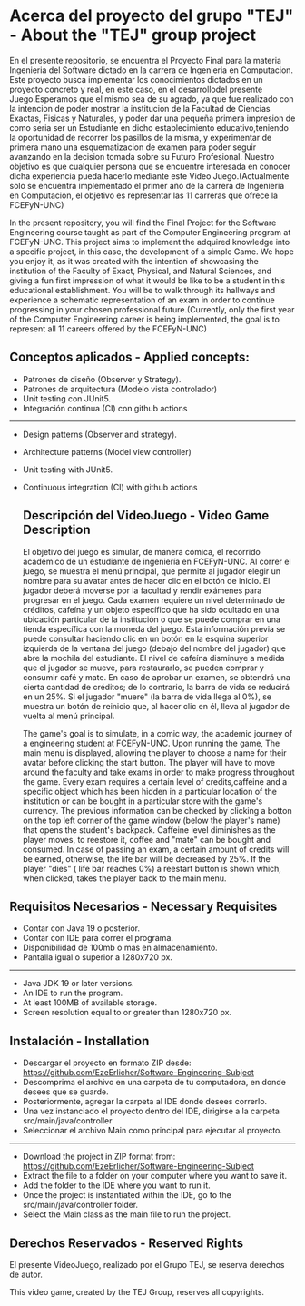 # Acerca del proyecto del grupo "TEJ" - About the "TEJ" group project

  En el presente repositorio, se encuentra el Proyecto Final para la materia Ingenieria del Software dictado en la carrera de Ingenieria en Computacion. Este proyecto busca implementar los conocimientos dictados en un proyecto concreto y real, en este caso, en el desarrollodel presente Juego.Esperamos que el mismo sea de su agrado, ya que fue realizado con la intencion de poder mostrar la institucion de la Facultad de Ciencias Exactas, Fisicas y Naturales, y poder dar una pequeña primera impresion de como seria ser un Estudiante en dicho establecimiento educativo,teniendo la oportunidad de recorrer los pasillos de la misma, y experimentar de primera mano una esquematizacion de examen para poder seguir avanzando en la decision tomada sobre su Futuro Profesional. Nuestro objetivo es que cualquier persona que se encuentre interesada en conocer dicha experiencia pueda hacerlo mediante este Video Juego.(Actualmente solo se encuentra implementado el primer año de la carrera  de Ingenieria en Computacion, el objetivo es representar las 11 carreras que ofrece la FCEFyN-UNC)

  In the present repository, you will find the Final Project for the Software Engineering course taught as part of the Computer Engineering program at FCEFyN-UNC. This project aims to implement the adquired knowledge into a specific project, in this case, the development of a simple Game. We hope you enjoy it, as it was created with the intention of showcasing the institution of the Faculty of Exact, Physical, and Natural Sciences, and giving a fun first impression of what it would be like to be a student in this educational establishment. You will be to walk through its hallways and experience a schematic representation of an exam in order to continue progressing in your chosen professional future.(Currently, only the first year of the Computer Engineering career is being implemented, the goal is to represent all 11 careers offered by the FCEFyN-UNC)

## Conceptos aplicados - Applied concepts:

- Patrones de diseño (Observer y Strategy).
- Patrones de arquitectura (Modelo vista controlador)
- Unit testing con JUnit5.
- Integración continua (CI) con github actions
----------------------------------------------------------------------
- Design patterns (Observer and strategy).
- Architecture patterns (Model view controller)
- Unit testing with JUnit5.
- Continuous integration (CI) with github actions


  ## Descripción del VideoJuego - Video Game Description

  El objetivo del juego es simular, de manera cómica, el recorrido académico de un estudiante de ingeniería en FCEFyN-UNC. Al correr el juego, se muestra el menú principal, que permite al jugador elegir un nombre para su avatar antes de hacer clic en el botón de inicio. El jugador deberá moverse por la facultad y rendir exámenes para progresar en el juego. Cada examen requiere un nivel determinado de créditos, cafeína y un objeto específico que ha sido ocultado en una ubicación particular de la institución o que se puede comprar en una tienda específica con la moneda del juego. Esta información previa se puede consultar haciendo clic en un botón en la esquina superior izquierda de la ventana del juego (debajo del nombre del jugador) que abre la mochila del estudiante. El nivel de cafeína disminuye a medida que el jugador se mueve, para restaurarlo, se pueden comprar y consumir café y mate. En caso de aprobar un examen, se obtendrá una cierta cantidad de créditos; de lo contrario, la barra de vida se reducirá en un 25%. Si el jugador "muere" (la barra de vida llega al 0%), se muestra un botón de reinicio que, al hacer clic en él, lleva al jugador de vuelta al menú principal.

  The game's goal is to simulate, in a comic way, the academic journey of a engineering student at FCEFyN-UNC. Upon running the game, The main menu is displayed, allowing the player to choose a name for their avatar before clicking the start button. The player will have to move around the faculty and take exams in order to make progress throughout the game. Every exam requires a certain level of credits,caffeine and a specific object which has been hidden in a particular location of the institution or can be bought in a particular store with the game's currency.  The previous information can be checked by clicking a botton on the top left corner of the game window (below the player's name) that opens the student's backpack. Caffeine level diminishes as the player moves, to reestore it, coffee and "mate" can be bought and consumed. In case of passing an exam, a certain amount of credits will be earned, otherwise, the life bar will be decreased by 25%. If the player "dies" ( life bar reaches 0%) a reestart button is shown which, when clicked, takes the player back to the main menu.

## Requisitos Necesarios - Necessary Requisites

- Contar con Java 19 o posterior.
- Contar con IDE para correr el programa.
- Disponibilidad de 100mb o mas en almacenamiento.
- Pantalla igual o superior a 1280x720 px.
------------------------------------------------------------------ 
- Java JDK 19 or later versions.
- An IDE to run the program.
- At least 100MB of available storage.
- Screen resolution equal to or greater than 1280x720 px.

## Instalación - Installation

- Descargar el proyecto en formato ZIP desde: https://github.com/EzeErlicher/Software-Engineering-Subject
- Descomprima el archivo en una carpeta de tu computadora, en donde desees que se guarde.
- Posteriormente, agregar la carpeta al IDE donde desees correrlo.
- Una vez instanciado el proyecto dentro del IDE, dirigirse a la carpeta src/main/java/controller
- Seleccionar el archivo Main como principal para ejecutar al proyecto.
------------------------------------------------------------------------------------------------------------   
- Download the project in ZIP format from: https://github.com/EzeErlicher/Software-Engineering-Subject
- Extract the file to a folder on your computer where you want to save it.
- Add the folder to the IDE where you want to run it.
- Once the project is instantiated within the IDE, go to the src/main/java/controller folder.
- Select the Main class as the main file to run the project.  


## Derechos Reservados - Reserved Rights

El presente VideoJuego, realizado por el Grupo TEJ, se reserva derechos de autor.

This video game, created by the TEJ Group, reserves all copyrights.






    

    



